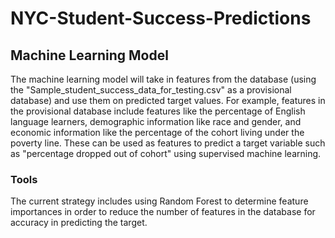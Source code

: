 # NYC-Student-Success-Predictions

## Machine Learning Model

The machine learning model will take in features from the database (using the "Sample_student_success_data_for_testing.csv" as a provisional database) and use them on predicted target values. For example, features in the provisional database include features like the percentage of English language learners, demographic information like race and gender, and economic information like the percentage of the cohort living under the poverty line. These can be used as features to predict a target variable such as "percentage dropped out of cohort" using supervised machine learning.

### Tools

The current strategy includes using Random Forest to determine feature importances in order to reduce the number of features in the database for accuracy in predicting the target.
